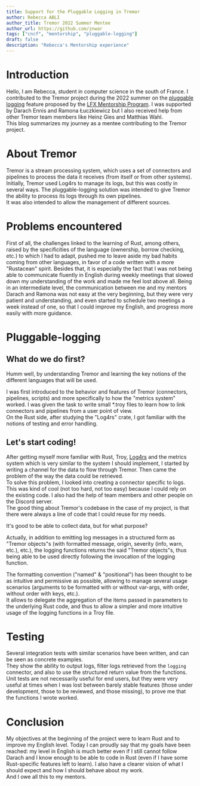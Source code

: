 ```yaml
---
title: Support for the Pluggable Logging in Tremor
author: Rebecca ABLI
author_title: Tremor 2022 Summer Mentee
author_url: https://github.com/znwar
tags: ["cncf", "mentorship", "pluggable-logging"]
draft: false
description: "Rebecca's Mentorship experience"
---
```



# Introduction

Hello, I am Rebecca, student in computer science in the south of France. I contributed to the Tremor project during the 2022 summer on the [pluggable logging][pd] feature proposed by the [LFX Mentorship Program][lfx]. I was supported by Darach Ennis and Ramona Łuczkiewicz but I also received help from other Tremor team members like Heinz Gies and Matthias Wahl.  
This blog summarizes my journey as a mentee contributing to the Tremor project. 

[pd]: https://mentorship.lfx.linuxfoundation.org/project/1218d516-45af-46a3-977b-e5a9de818cec
[lfx]: https://lfx.linuxfoundation.org/tools/mentorship/


# About Tremor

Tremor is a stream processing system, which uses a set of connectors and pipelines to process the data it receives (from itself or from other systems).  
Initially, Tremor used Log4rs to manage its logs, but this was costly in several ways. The pluggable-logging solution was intended to give Tremor the ability to process its logs through its own pipelines.  
It was also intended to allow the management of different sources. 


# Problems encountered

First of all, the challenges linked to the learning of Rust, among others, raised by the specificities of the language (ownership, borrow checking, etc.) to which I had to adapt, pushed me to leave aside my bad habits coming from other languages, in favor of a code written with a more "Rustacean" spirit. Besides that, it is especially the fact that I was not being able to communicate fluently in English during weekly meetings that slowed down my understanding of the work and made me feel lost above all. Being in an intermediate level, the communication between me and my mentors Darach and Ramona was not easy at the very beginning, but they were very patient and understanding, and even started to schedule two meetings a week instead of one, so that I could improve my English, and progress more easily with more guidance.  


# Pluggable-logging 

## What do we do first?

Humm well, by understanding Tremor and learning the key notions of the different languages that will be used.  

I was first introduced to the behavior and features of Tremor (connectors, pipelines, scripts) and more specifically to how the "metrics system" worked. I was given the task to write small *.troy files to learn how to link connectors and pipelines from a user point of view.  
On the Rust side, after studying the "Log4rs" crate, I got familiar with the notions of testing and error handling.  

## Let's start coding!

After getting myself more familiar with Rust, Troy, [Log4rs][log] and the metrics system which is very similar to the system I should implement, I started by writing a channel for the data to flow through Tremor. Then came the problem of the way the data could be retrieved.  
To solve this problem, I looked into creating a connector specific to logs. This was kind of cool (not too hard, not too easy) because I could rely on the existing code. I also had the help of team members and other people on the Discord server.  
The good thing about Tremor's codebase in the case of my project, is that there were always a line of code that I could reuse for my needs.  

It's good to be able to collect data, but for what purpose?  

Actually, in addition to emitting log messages in a structured form as "Tremor objects"s (with formatted message, origin, severity (info, warn, etc.), etc.), the logging functions returns the said "Tremor objects"s, thus being able to be used directly following the invocation of the logging function.  

The formatting convention ("named" & "positional") has been thought to be as intuitive and permissive as possible, allowing to manage several usage scenarios (arguments to be formatted with or without var-args, with order, without order with keys, etc.).  
It allows to delegate the aggregation of the items passed in parameters to the underlying Rust code, and thus to allow a simpler and more intuitive usage of the logging functions in a Troy file. 
 
[log]: https://crates.io/crates/log4rs

# Testing

Several integration tests with similar scenarios have been written, and can be seen as concrete examples.  
They show the ability to output logs, filter logs retrieved from the `logging` connector, and also to use the structured return value from the functions.  
Unit tests are not necessarily useful for end users, but they were very useful at times when I was lost between barely stable features (those under development, those to be reviewed, and those missing), to prove me that the functions I wrote worked.  


# Conclusion

My objectives at the beginning of the project were to learn Rust and to improve my English level. Today I can proudly say that my goals have been reached: my level in English is much better even if I still cannot follow Darach and I know enough to be able to code in Rust (even if I have some Rust-specific features left to learn). I also have a clearer vision of what I should expect and how I should behave about my work.  
And I owe all this to my mentors.  

